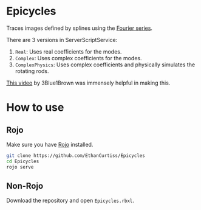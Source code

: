 # Epicycles
Traces images defined by splines using the [Fourier series](https://en.wikipedia.org/wiki/Fourier_series).

There are 3 versions in ServerScriptService:
1. `Real`: Uses real coefficients for the modes.
2. `Complex`: Uses complex coefficients for the modes.
3. `ComplexPhysics`: Uses complex coefficients and physically simulates the rotating rods.

[This video](https://www.youtube.com/watch?v=r6sGWTCMz2k) by 3Blue1Brown was immensely helpful in making this.

# How to use
## Rojo
Make sure you have [Rojo](https://github.com/rojo-rbx/rojo) installed.
```bash
git clone https://github.com/EthanCurtiss/Epicycles
cd Epicycles
rojo serve
```

## Non-Rojo
Download the repository and open `Epicycles.rbxl`.